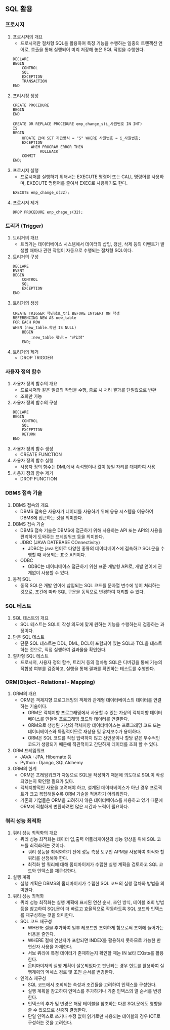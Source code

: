 ## SQL 활용

### 프로시저

1. 프로시저의 개요
   - 프로시저란 절차형 SQL을 활용하여 특정 기능을 수행하는 일종의 트랜잭션 언어로, 호출을 통해 실행되어 미리 저장해 놓은 SQL 작업을 수행한다.
   ```{.sql}
   DECLARE
   BEGIN
       CONTROL
       SQL
       EXCEPTION
       TRANSACTION
   END
   ```
2. 프리시정 생성
   ```{.sql}
   CREATE PROCEDURE
   BEGIN
   END
   ```
   ```{.sql}
   CREATE OR REPLACE PROCEDURE emp_change_s(i_사원번호 IN INT)
   IS
   BEGIN
       UPDATE 급여 SET 지급방식 = "S" WHERE 사원번호 = i_사원번호;
       EXCEPTION
           WHEM PROGRAM_ERROR THEN
               ROLLBACK
       COMMIT
   END;
   ```
3. 프로시저 실행
   - 프로시저를 실행하기 위해서는 EXECUTE 명령어 또는 CALL 명령어를 사용하며, EXECUTE 명령어를 줄여서 EXEC로 사용하기도 한다.
   ```{.sql}
   EXECUTE emp_change_s(32);
   ```
4. 프로시저 제거
   ```{.sql}
   DROP PROCEDURE enp_chage_s(32);
   ```

### 트리거 (Trigger)

1. 트리거의 개요
   - 트리거는 데이터베이스 시스템에서 데이터의 삽입, 갱신, 삭제 등의 이벤트가 발생할 때마나 관련 작업이 자동으로 수행되는 절차형 SQL이다.
2. 트리거의 구성
   ```{.sql}
   DECLARE
   EVENT
   BEGIN
       CONTROL
       SQL
       EXCEPTION
   END
   ```
3. 트리거의 생성
   ```{.sql}
   CREATE TRIGGER 학년정보_tri BEFORE INTSERT ON 학생
   REFERENCING NEW AS new_table
   FOR EACH ROW
   WHEN (new_table.학년 IS NULL)
       BEGIN
           :new_table 핛년:= "신입생"
       END;
   ```
4. 트리거의 제거
   - DROP TRIGGER

### 사용자 정의 함수

1. 사용자 정의 함수의 개요
   - 프로시저와 같은 일련의 작업을 수행, 종료 시 처리 결과를 단일값으로 반환
   - 조회만 가능
2. 사용자 정의 함수의 구성
   ```{.sql}
   DECLARE
   BEGIN
       CONTROL
       SQL
       EXCEPTION
       RETURN
   END
   ```
3. 사용자 정의 함수 생성
   - CREATE FUNCTION
4. 사용자 정의 함수 실행
   - 사용자 정의 함수는 DML에서 속석명이나 값이 놓일 자리를 대체하여 사용
5. 사용자 정의 함수 제거
   - DROP FUNCTION

### DBMS 접속 기술

1. DBMS 접속의 개요
   - DBMS 접속은 사용자가 데이터를 사용하기 위해 응용 시스템을 이용하여 DBMS에 접근하는 것을 의미한다.
2. DBMS 접속 기술
   - DBMS 접속 기술은 DBMS에 접근하기 위해 사용하는 API 또는 API의 사용을 편리하게 도와주는 프레임워크 등을 의미한다.
   - JDBC (JAVA DATEBASE COnnectivity)
     - JDBC는 java 언어로 다양한 종류의 데이터베이스에 접속하고 SQL문을 수행할 때 사용되는 표준 API이다.
   - ODBC
     - ODBC는 데이터베이스 접근하기 위한 표준 개발형 API로, 개발 언어에 관계없이 사용할 수 있다.
3. 동적 SQL
   - 동적 SQL은 개발 언어에 삽입되는 SQL 코드를 문자열 변수에 넣어 처리하는 것으로, 조건에 따라 SQL 구문을 동적으로 변경하여 처리할 수 있다.

### SQL 테스트

1. SQL 테스트의 개요
   - SQL 테스트는 SQL이 작성 의도에 맞게 원하는 기능을 수행하는지 검증하는 과정이다.
2. 단문 SQL 테스트
   - 단문 SQL 테스트는 DDL, DML, DCL이 포함되어 있는 SQL과 TCL을 테스트하는 것으로, 직접 실행하여 결과물을 확인한다.
3. 절차형 SQL 테스트
   - 프로시저, 사용자 정의 함수, 트리거 등의 절차형 SQL은 디버깅을 통해 기능의 적합성 여부를 검증하고, 실행을 통해 결과를 확인하는 테스트를 수행한다.

### ORM(Object - Relational - Mapping)

1. ORM의 개요
   - ORM은 객체지향 프로그래밍의 객체와 관계형 데이터베이스의 데이터를 연결하는 기술이다.
     - ORM은 객체지향 프로그래밍에서 사용할 수 있는 가상의 객체지향 데이터베이스를 만들어 프로그래밍 코드와 데이터를 연결한다.
     - ORM으로 생성된 가상의 객체지향 데이터베이스는 프로그래밍 코드 또는 데이터베이스와 득립적이므로 재상용 및 유지보수가 용이하다.
     - ORM은 SQL 코드를 직접 입력하지 않고 선언문이나 할당 같은 부수적인 코드가 생량되기 때문에 직관적이고 간단하게 데이터를 조회 할 수 있다.
2. ORM 프레임워크
   - JAVA : JPA, Hibernate 등
   - Python : Django, SQLAlchemy
3. ORM의 한계
   - ORM은 프레임워크가 자동으로 SQL을 작성하기 때문에 의도대로 SQL이 작성되었는지 확인할 필요가 있다.
   - 객체지향적인 사용을 고려해야 하고, 설계된 데이터베이스가 아닌 경우 프로젝트가 크고 복잡해질수록 ORM 기술을 적용하기 어려워진다.
   - 기존의 기업들은 ORM을 고려하지 않은 데이터베이스를 사용하고 있기 때문에 ORM에 적합하게 변환하려면 많은 시간과 노력이 필요하다.

### 쿼리 성능 최적화

1. 쿼리 성능 최적화의 개요
   - 쿼리 성능 최적화는 데이터 입,출력 어플리케이션의 성능 향상을 위해 SQL 코드를 최적화하는 것이다.
     - 쿼리 성능을 최적화하기 전에 성능 측정 도구인 APM을 사용하여 최적화 할 쿼리를 선정해야 한다.
     - 최적화 할 쿼리에 대해 옵티마이저가 수립한 실행 계획을 검토하고 SQL 코드와 인덱스를 재구성한다.
2. 실행 계획
   - 실행 계획은 DBMS의 옵티마이저가 수립한 SQL 코드의 실행 절차와 방법을 의미한다.
3. 쿼리 성능 최적화
   - 퀴리 성능 최적화는 실행 계획에 표시된 연산 순서, 조인 방식, 테이블 조회 방법 등을 참고하여 SQL문이 더 빠르고 효율적으로 작동하도록 SQL 코드와 인덱스를 재구성하는 것을 의미한다.
   - SQL 코드 재구성
     - WHERE 절을 추가하여 일부 레코드만 조회하게 함으로써 조회에 들어가는 비용을 줄인다.
     - WHERE 절에 연산자가 포함되면 INDEX를 활용하지 못하므로 가능한 한 연산자 사용을 자제한다.
     - 서브 쿼리에 특정 데이터가 존재하는지 확인할 때는 IN 보타 EXists를 활용한다.
     - 옵티마이저의 실행 게획이 잘못되었다고 판단되는 경우 힌트를 활용하여 실행계획의 엑세스 경로 및 조인 순서를 변경한다.
   - 인덱스 재구성
     - SQL 코드에서 조회되는 속성과 조건들을 고려하여 인덱스를 구성한다.
     - 실행 계획을 참고하여 인덱스를 추가하거나 기존 인덱스의 열 순서를 변경한다.
     - 인덱스의 추가 및 변경은 해당 테이블을 참조하는 다른 SQL문에도 영향을 줄 수 있으므로 신중히 결정한다.
     - 단일 인덱스로 쓰기나 수정 없이 읽기로만 사용되는 테이블의 경우 IOT로 구성하는 것을 고려한다.
